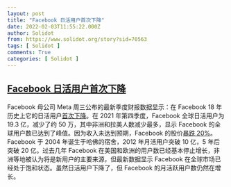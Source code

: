 ```yaml
---
layout: post
title: "Facebook 日活用户首次下降"
date: 2022-02-03T11:55:22.000Z
author: Solidot
from: https://www.solidot.org/story?sid=70563
tags: [ Solidot ]
comments: True
categories: [ Solidot ]
---
```

<!--1643889322000-->
[Facebook 日活用户首次下降](https://www.solidot.org/story?sid=70563)
------

<div>
Facebook 母公司 Meta 周三公布的最新季度财报数据显示：在 Facebook 18 年历史上它的日活用户<a href="https://www.washingtonpost.com/technology/2022/02/02/facebook-earnings-meta/">首次下降</a>。在 2021 年第四季度，Facebook 全球日活用户为 19.3 亿，减少了约 50 万，其中非洲和拉美人数减少最多，显示 Facebook 的全球用户数已达到了峰值。因为收入未达到预期，Facebook 的股价<a href="https://finance.yahoo.com/quote/FB2A.BE?p=FB2A.BE&amp;.tsrc=fin-srch">暴跌 20%</a>。Facebook 于 2004 年诞生于哈佛的宿舍，2012 年月活用户突破 10 亿，5 年后突破 20 亿。过去几年 Facebook 在美国和欧洲的用户数已经基本停止增长，非洲等地被认为将是新用户的主要来源，但最新数据显示 Facebook 在全球市场已经处于饱和状态。虽然日活用户下降了，但 Facebook 的月活跃用户数仍然在增长。
</div>
